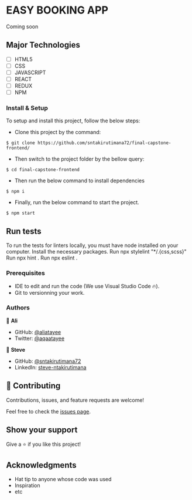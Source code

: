 
# EASY BOOKING APP
Coming soon
## Major Technologies
- [ ] HTML5
- [ ] CSS
- [ ] JAVASCRIPT
- [ ] REACT
- [ ] REDUX
- [ ] NPM

### Install & Setup

To setup and install this project, follow the below steps:
- Clone this project by the command: 

```
$ git clone https://github.com/sntakirutimana72/final-capstone-frontend/
```

- Then switch to the project folder by the bellow query:

```
$ cd final-capstone-frontend
```

- Then run the below command to install dependencies

```
$ npm i
```
- Finally, run the below command to start the project.

```
$ npm start
```

## Run tests 
To run the tests for linters locally, you must have node installed on your computer. Install the necessary packages. Run npx stylelint "*/.{css,scss}" Run npx hint . Run npx eslint .

### Prerequisites

- IDE to edit and run the code (We use Visual Studio Code 🔥).
- Git to versionning your work.

### Authors
👤 **Ali**

- GitHub: [@aliatayee](https://github.com/aliatayee)
- Twitter: [@aqaatayee](https://twitter.com/aqaatayee)

👤 **Steve**

- GitHub: [@sntakirutimana72](../../../)
- LinkedIn: [steve-ntakirutimana](https://www.linkedin.com/in/steve-ntakirutimana/)


## 🤝 Contributing
Contributions, issues, and feature requests are welcome!

Feel free to check the [issues page](../../issues/).

## Show your support
Give a ⭐️ if you like this project!

## Acknowledgments
- Hat tip to anyone whose code was used
- Inspiration
- etc
